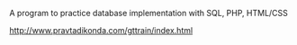 A program to practice database implementation with SQL, PHP, HTML/CSS

http://www.pravtadikonda.com/gttrain/index.html